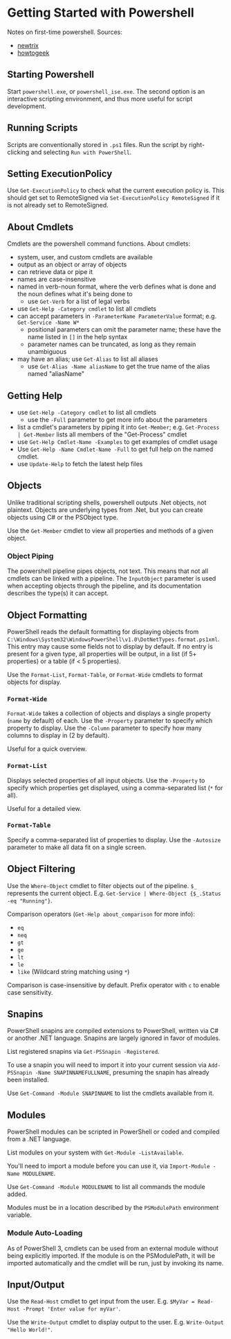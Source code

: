 # Getting Started with Powershell
Notes on first-time powershell. Sources:

* [newtrix](https://blog.netwrix.com/2018/02/21/windows-powershell-scripting-tutorial-for-beginners/)
* [howtogeek](https://www.howtogeek.com/141495/geek-school-writing-your-first-full-powershell-script/)

## Starting Powershell
Start `powershell.exe`, or `powershell_ise.exe`. The second option is an interactive scripting environment, and thus more useful for script development.

## Running Scripts
Scripts are conventionally stored in `.ps1` files. Run the script by right-clicking and selecting `Run with PowerShell`.

## Setting ExecutionPolicy
Use `Get-ExecutionPolicy` to check what the current execution policy is. This should get set to RemoteSigned via `Set-ExecutionPolicy RemoteSigned` if it is not already set to RemoteSigned.

## About Cmdlets
Cmdlets are the powershell command functions. About cmdlets:

* system, user, and custom cmdlets are available
* output as an object or array of objects
* can retrieve data or pipe it
* names are case-insensitive
* named in verb-noun format, where the verb defines what is done and the noun defines what it's being done to
    - use `Get-Verb` for a list of legal verbs
* use `Get-Help -Category cmdlet` to list all cmdlets
* can accept parameters in `-ParameterName ParameterValue` format; e.g. `Get-Service -Name W*`
    - positional parameters can omit the parameter name; these have the name listed in `[]` in the help syntax
    - parameter names can be truncated, as long as they remain unambiguous
* may have an alias; use `Get-Alias` to list all aliases
    - use `Get-Alias -Name aliasName` to get the true name of the alias named "aliasName"

## Getting Help
* use `Get-Help -Category cmdlet` to list all cmdlets
    - use the `-Full` parameter to get more info about the parameters
* list a cmdlet's parameters by piping it into `Get-Member`; e.g. `Get-Process | Get-Member` lists all members of the "Get-Process" cmdlet
* use `Get-Help Cmdlet-Name -Examples` to get examples of cmdlet usage
* Use `Get-Help -Name Cmdlet-Name -Full` to get full help on the named cmdlet.
* use `Update-Help` to fetch the latest help files

## Objects
Unlike traditional scripting shells, powershell outputs .Net objects, not plaintext. Objects are underlying types from .Net, but you can create objects using C# or the PSObject type.

Use the `Get-Member` cmdlet to view all properties and methods of a given object.

### Object Piping
The powershell pipeline pipes objects, not text. This means that not all cmdlets can be linked with a pipeline. The `InputObject` parameter is used when accepting objects through the pipeline, and its documentation describes the type(s) it can accept.

## Object Formatting
PowerShell reads the default formatting for displaying objects from `C:\Windows\System32\WindowsPowerShell\v1.0\DotNetTypes.format.ps1xml`. This entry may cause some fields not to display by default. If no entry is present for a given type, all properties will be output, in a list (if 5+ properties) or a table (if < 5 properties).

Use the `Format-List`, `Format-Table`, or `Format-Wide` cmdlets to format objects for display.

### `Format-Wide`
`Format-Wide` takes a collection of objects and displays a single property (`name` by default) of each. Use the `-Property` parameter to specify which property to display. Use the `-Column` parameter to specify how many columns to display in (2 by default).

Useful for a quick overview.

### `Format-List`
Displays selected properties of all input objects. Use the `-Property` to specify which properties get displayed, using a comma-separated list (`*` for all).

Useful for a detailed view.

### `Format-Table`
Specify a comma-separated list of properties to display. Use the `-Autosize` parameter to make all data fit on a single screen.

## Object Filtering
Use the `Where-Object` cmdlet to filter objects out of the pipeline. `$_` represents the current object. E.g. `Get-Service | Where-Object {$_.Status -eq "Running"}`.

Comparison operators (`Get-Help about_comparison` for more info):

* `eq`
* `neq`
* `gt`
* `ge`
* `lt`
* `le`
* `like` (Wildcard string matching using `*`)

Comparison is case-insensitive by default. Prefix operator with `c` to enable case sensitivity.

## Snapins
PowerShell snapins are compiled extensions to PowerShell, written via C# or another .NET language. Snapins are largely ignored in favor of modules.

List registered snapins via `Get-PSSnapin -Registered`.

To use a snapin you will need to import it into your current session via `Add-PSSnapin -Name SNAPINNAMEFULLNAME`, presuming the snapin has already been installed.

Use `Get-Command -Module SNAPINNAME` to list the cmdlets available from it.

## Modules
PowerShell modules can be scripted in PowerShell or coded and compiled from a .NET language.

List modules on your system with `Get-Module -ListAvailable`.

You'll need to import a module before you can use it, via `Import-Module -Name MODULENAME`.

Use `Get-Command -Module MODULENAME` to list all commands the module added.

Modules must be in a location described by the `PSModulePath` environment variable.

### Module Auto-Loading
As of PowerShell 3, cmdlets can be used from an external module without being explicitly imported. If the module is on the PSModulePath, it will be imported automatically and the cmdlet will be run, just by invoking its name.



## Input/Output
Use the `Read-Host` cmdlet to get input from the user. E.g. `$MyVar = Read-Host -Prompt 'Enter value for myVar'`.

Use the `Write-Output` cmdlet to display output to the user. E.g. `Write-Output "Hello World!"`.
